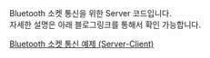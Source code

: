 Bluetooth 소켓 통신을 위한 Server 코드입니다.   
자세한 설명은 아래 블로그링크를 통해서 확인 가능합니다.

[Bluetooth 소켓 통신 예제 (Server-Client)](https://bictoselfdev.blogspot.com/2021/01/bluetooth-server-client.html)